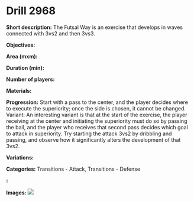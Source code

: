 # Drill 2968

**Short description:**
The Futsal Way is an exercise that develops in waves connected with 3vs2 and then 3vs3.

**Objectives:**


**Area (mxm):**


**Duration (min):**


**Number of players:**


**Materials:**


**Progression:**
Start with a pass to the center, and the player decides where to execute the superiority; once the side is chosen, it cannot be changed. Variant: An interesting variant is that at the start of the exercise, the player receiving at the center and initiating the superiority must do so by passing the ball, and the player who receives that second pass decides which goal to attack in superiority. Try starting the attack 3vs2 by dribbling and passing, and observe how it significantly alters the development of that 3vs2.

**Variations:**


**Categories:**
Transitions - Attack, Transitions - Defense

**:**


**Images:**
![](https://www.coachingfutsal.com/\images\9b601b3d-82d5-4041-bcf3-0bb5074e6f03_futsalway2.JPG)

